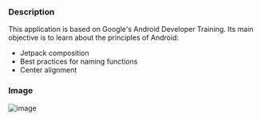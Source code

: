 ### Description 
This application is based on Google's Android Developer Training.
Its main objective is to learn about the principles of Android: 
* Jetpack composition
* Best practices for naming functions
* Center alignment

### Image
![image](https://github.com/josileudo/Task-Manager/assets/48743781/4ccac947-be1e-448e-98b4-a7d4059c41df)
